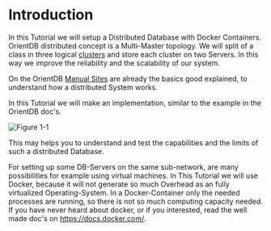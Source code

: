 # Introduction

In this Tutorial we will setup a Distributed Database with Docker Containers. OrientDB distributed concept is a Multi-Master topology. We will split of a class in three logical [clusters](http://orientdb.com/docs/last/Tutorial-Clusters.html) and store each cluster on two Servers. In this way we improve the reliability and the scalability of our system.

On the OrientDB [Manual Sites](http://orientdb.com/docs/last/Distributed-Architecture.html) are already the basics good explained, to understand how a distributed System works.

In this Tutorial we will make an implementation, similar to the example in the OrientDB doc's. 

![Figure 1-1](gitbook/images/schema.png)

This may helps you to understand and test the capabilities and the limits of such a distributed Database.

For setting up some DB-Servers on the same sub-network, are many possibilities for example using virtual machines. In This Tutorial we will use Docker, because it will not generate so much Overhead as an fully virtualized Operating-System. 
In a Docker-Container only the needed processes are running, so there is not so much computing capacity needed.  
If you have never heard about docker, or if you interested, read the well made doc's on https://docs.docker.com/.